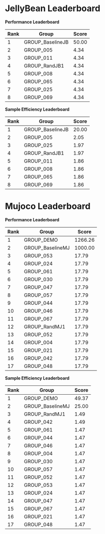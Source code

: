 # JellyBean Leaderboard

**Performance Leaderboard**

|Rank      |Group     |Score     |
|----------|----------|----------|
|1      |GROUP_BaselineJB     |50.00     |
|2      |GROUP_005     |4.34     |
|3      |GROUP_011     |4.34     |
|4      |GROUP_RandJB1     |4.34     |
|5      |GROUP_008     |4.34     |
|6      |GROUP_065     |4.34     |
|7      |GROUP_025     |4.34     |
|8      |GROUP_069     |4.34     |


**Sample Efficiency Leaderboard**

|Rank      |Group     |Score     |
|----------|----------|----------|
|1      |GROUP_BaselineJB     |20.00     |
|2      |GROUP_005     |2.05     |
|3      |GROUP_025     |1.97     |
|4      |GROUP_RandJB1     |1.97     |
|5      |GROUP_011     |1.86     |
|6      |GROUP_008     |1.86     |
|7      |GROUP_065     |1.86     |
|8      |GROUP_069     |1.86     |


# Mujoco Leaderboard

**Performance Leaderboard**

|Rank      |Group     |Score     |
|----------|----------|----------|
|1      |GROUP_DEMO     |1266.26     |
|2      |GROUP_BaselineMJ     |1000.00     |
|3      |GROUP_053     |17.79     |
|4      |GROUP_024     |17.79     |
|5      |GROUP_061     |17.79     |
|6      |GROUP_030     |17.79     |
|7      |GROUP_047     |17.79     |
|8      |GROUP_057     |17.79     |
|9      |GROUP_044     |17.79     |
|10      |GROUP_046     |17.79     |
|11      |GROUP_067     |17.79     |
|12      |GROUP_RandMJ1     |17.79     |
|13      |GROUP_052     |17.79     |
|14      |GROUP_004     |17.79     |
|15      |GROUP_021     |17.79     |
|16      |GROUP_042     |17.79     |
|17      |GROUP_048     |17.79     |


**Sample Efficiency Leaderboard**

|Rank      |Group     |Score     |
|----------|----------|----------|
|1      |GROUP_DEMO     |49.37     |
|2      |GROUP_BaselineMJ     |25.00     |
|3      |GROUP_RandMJ1     |1.49     |
|4      |GROUP_042     |1.49     |
|5      |GROUP_061     |1.47     |
|6      |GROUP_044     |1.47     |
|7      |GROUP_046     |1.47     |
|8      |GROUP_004     |1.47     |
|9      |GROUP_030     |1.47     |
|10      |GROUP_057     |1.47     |
|11      |GROUP_052     |1.47     |
|12      |GROUP_053     |1.47     |
|13      |GROUP_024     |1.47     |
|14      |GROUP_047     |1.47     |
|15      |GROUP_067     |1.47     |
|16      |GROUP_021     |1.47     |
|17      |GROUP_048     |1.47     |


